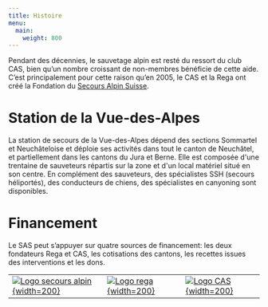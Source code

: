 ```yaml
---
title: Histoire
menu:
  main:
    weight: 800
---
```

Pendant des décennies, le sauvetage alpin est resté du ressort du club CAS, bien qu’un nombre croissant de non-membres bénéficie de cette aide. C’est principalement pour cette raison qu’en 2005, le CAS et la Rega ont créé la Fondation du [Secours Alpin Suisse](https://www.secoursalpin.ch/).

# Station de la Vue-des-Alpes
La station de secours de la Vue-des-Alpes dépend des sections Sommartel et Neuchâteloise et déploie ses activités dans tout le canton de Neuchâtel, et partiellement dans les cantons du Jura et Berne. Elle est composée d'une trentaine de sauveteurs répartis sur la zone et d'un local matériel situé en son centre.
En complément des sauveteurs, des spécialistes SSH (secours héliportés), des conducteurs de chiens, des spécialistes en canyoning sont disponibles.

# Financement
Le SAS peut s’appuyer sur quatre sources de financement: les deux fondateurs Rega et CAS, les cotisations des cantons, les recettes issues des interventions et les dons.

| | | |
|-|-|-|
|[![Logo secours alpin](/logo_ars_fr.svg){width=200}](https://www.secoursalpin.ch/)|[![Logo rega](/logo_rega.svg){width=200}](https://www.rega.ch/)|[![Logo CAS](/logo_cas.svg){width=200}](https://www.sac-cas.ch/)|
